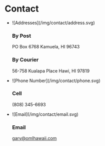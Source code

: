 # Contact

* <span class='contact-header'>
    ![Addresses](/img/contact/address.svg)
  </span>

  ### By Post
  PO Box 6768
  Kamuela, HI 96743

  ### By Courier
  56-758 Kualapa Place
  Hawi, HI 97819

* <span class='contact-header'>
    ![Phone Number](/img/contact/phone.svg)
  </span>

  ### Cell
  (808) 345-6693

* <span class='contact-header'>
    ![Email](/img/contact/email.svg)
  </span>

  ### Email
  [gary@omlhawaii.com](mailto:gary@omlhawaii.com)

